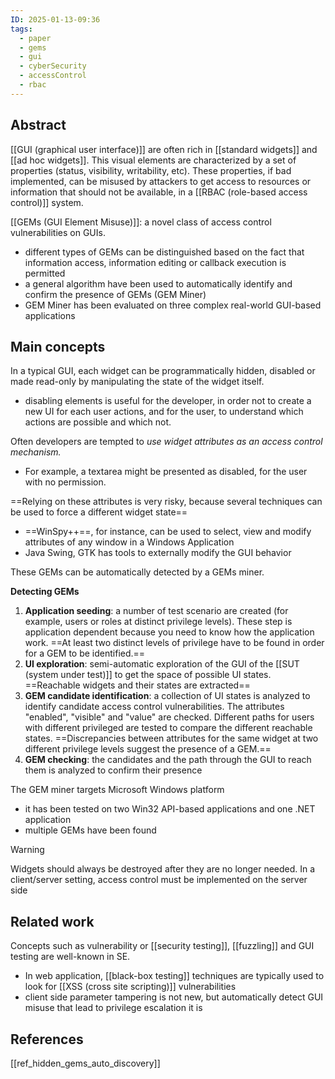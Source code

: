 ```yaml
---
ID: 2025-01-13-09:36
tags:
  - paper
  - gems
  - gui
  - cyberSecurity
  - accessControl
  - rbac
---
```

## Abstract

[[GUI (graphical user interface)]] are often rich in [[standard widgets]] and [[ad hoc widgets]]. This visual elements are characterized by a set of properties (status, visibility, writability, etc). These properties, if bad implemented, can be misused by attackers to get access to resources or information that should not be available, in a [[RBAC (role-based access control)]] system.

[[GEMs (GUI Element Misuse)]]: a novel class of access control vulnerabilities on GUIs.
- different types of GEMs can be distinguished based on the fact that information access, information editing or callback execution is permitted
- a general algorithm have been used to automatically identify and confirm the presence of GEMs (GEM Miner)
- GEM Miner has been evaluated on three complex real-world GUI-based applications

## Main concepts

In a typical GUI, each widget can be programmatically hidden, disabled or made read-only by manipulating the state of the widget itself.
- disabling elements is useful for the developer, in order not to create a new UI for each user actions, and for the user, to understand which actions are possible and which not.

Often developers are tempted to *use widget attributes as an access control mechanism.* 
- For example, a textarea might be presented as disabled, for the user with no permission.

==Relying on these attributes is very risky, because several techniques can be used to force a different widget state==
- ==WinSpy++==, for instance, can be used to select, view and modify attributes of any window in a Windows Application
- Java Swing, GTK has tools to externally modify the GUI behavior

These GEMs can be automatically detected by a GEMs miner.

**Detecting GEMs**
1. **Application seeding**: a number of test scenario are created (for example, users or roles at distinct privilege levels). These step is application dependent because you need to know how the application work. ==At least two distinct levels of privilege have to be found in order for a GEM to be identified.==
 2. **UI exploration**: semi-automatic exploration of the GUI of the [[SUT (system under test)]] to get the space of possible UI states. ==Reachable widgets and their states are extracted==
3. **GEM candidate identification**: a collection of UI states is analyzed to identify candidate access control vulnerabilities. The attributes "enabled", "visible" and "value" are checked. Different paths for users with different privileged are tested to compare the different reachable states. ==Discrepancies between attributes for the same widget at two different privilege levels suggest the presence of a GEM.==
4. **GEM checking**: the candidates and the path through the GUI to reach them is analyzed to confirm their presence

The GEM miner targets Microsoft Windows platform
- it has been tested on two Win32 API-based applications and one .NET application
- multiple GEMs have been found

> [!WARNING]
Widgets should always be destroyed after they are no longer needed. In a client/server setting, access control must be implemented on the server side

## Related work

Concepts such as vulnerability or [[security testing]], [[fuzzling]] and GUI testing are well-known in SE.
- In web application, [[black-box testing]] techniques are typically used to look for [[XSS (cross site scripting)]] vulnerabilities
- client side parameter tampering is not new, but automatically detect GUI misuse that lead to privilege escalation it is

## References
[[ref_hidden_gems_auto_discovery]]